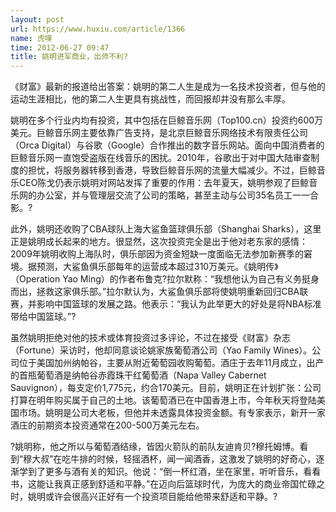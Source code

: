 ```yaml
---
layout: post
url: https://www.huxiu.com/article/1366
name: 虎嗅
time: 2012-06-27 09:47
title: 姚明进军商业，出师不利?
---
```

《财富》最新的报道给出答案：姚明的第二人生是成为一名技术投资者，但与他的运动生涯相比，他的第二人生更具有挑战性，而回报却并没有那么丰厚。

姚明在多个行业内均有投资，其中包括在巨鲸音乐网（Top100.cn）投资约600万美元。巨鲸音乐网主要依靠广告支持，是北京巨鲸音乐网络技术有限责任公司（Orca Digital）与谷歌（Google）合作推出的数字音乐网站。面向中国消费者的巨鲸音乐网一直饱受盗版在线音乐的困扰。2010年，谷歌出于对中国大陆审查制度的担忧，将服务器转移到香港，导致巨鲸音乐网的流量大幅减少。不过，巨鲸音乐CEO陈戈仍表示姚明对网站发挥了重要的作用：去年夏天，姚明参观了巨鲸音乐网的办公室，并与管理层交流了公司的策略，甚至主动与公司35名员工一一合影。?

此外，姚明还收购了CBA球队上海大鲨鱼篮球俱乐部（Shanghai Sharks），这里正是姚明成长起来的地方。很显然，这次投资完全是出于他对老东家的感情：2009年姚明收购上海队时，俱乐部因为资金短缺一度面临无法参加新赛季的窘境。据预测，大鲨鱼俱乐部每年的运营成本超过310万美元。《姚明传》（Operation Yao Ming）的作者布鲁克?拉尔默称：“我想他认为自己有义务挺身而出，拯救这家俱乐部。”拉尔默认为，大鲨鱼俱乐部将使姚明重新回归CBA联赛，并影响中国篮球的发展之路。他表示：“我认为此举更大的好处是将NBA标准带给中国篮球。”?

虽然姚明拒绝对他的技术或体育投资过多评论，不过在接受《财富》杂志（Fortune）采访时，他却同意谈论姚家族葡萄酒公司（Yao Family Wines）。公司位于美国加州纳帕谷，主要从附近葡萄园收购葡萄。酒庄于去年11月成立，出产的首瓶葡萄酒是纳帕谷赤霞珠干红葡萄酒（Napa Valley Cabernet Sauvignon），每支定价1,775元，约合170美元。目前，姚明正在计划扩张：公司打算在明年购买属于自己的土地。该葡萄酒已在中国香港上市，今年秋天将登陆美国市场。姚明是公司大老板，但他并未透露具体投资金额。有专家表示，新开一家酒庄的前期资本投资通常在200-500万美元左右。

?姚明称，他之所以与葡萄酒结缘，皆因火箭队的前队友迪肯贝?穆托姆博。看到“穆大叔”在吃牛排的时候，轻摇酒杯，闻一闻酒香，这激发了姚明的好奇心，逐渐学到了更多与酒有关的知识。他说：“倒一杯红酒，坐在家里，听听音乐，看看书，这能让我真正感到舒适和平静。”在迈向后篮球时代，为庞大的商业帝国忙碌之时，姚明或许会很高兴正好有一个投资项目能给他带来舒适和平静。?

